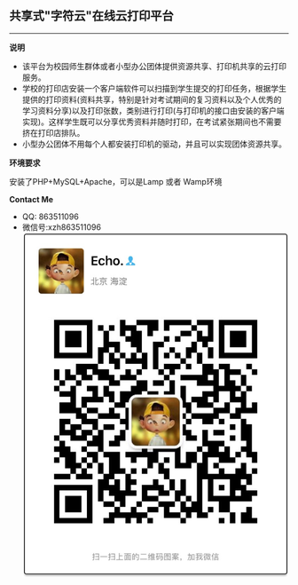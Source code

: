 ## 共享式"字符云"在线云打印平台 

----------

 **说明**
 * 该平台为校园师生群体或者小型办公团体提供资源共享、打印机共享的云打印服务。
 * 学校的打印店安装一个客户端软件可以扫描到学生提交的打印任务，根据学生提供的打印资料(资料共享，特别是针对考试期间的复习资料以及个人优秀的学习资料分享)以及打印张数，类别进行打印(与打印机的接口由安装的客户端实现)。这样学生既可以分享优秀资料并随时打印，在考试紧张期间也不需要挤在打印店排队。
 * 小型办公团体不用每个人都安装打印机的驱动，并且可以实现团体资源共享。

**环境要求**

 安装了PHP+MySQL+Apache，可以是Lamp 或者 Wamp环境
 
 **Contact Me**
 * QQ: 863511096
 * 微信号:xzh863511096
 ![""](https://github.com/echo-bupt/cloudprint/blob/master/wx.jpg "微信二维码")
  

